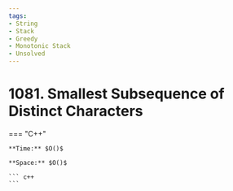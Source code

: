 ```yaml
---
tags:
- String
- Stack
- Greedy
- Monotonic Stack
- Unsolved
---
```



# 1081. Smallest Subsequence of Distinct Characters

=== "C++"

    **Time:** $O()$

    **Space:** $O()$

    ``` c++
    ```